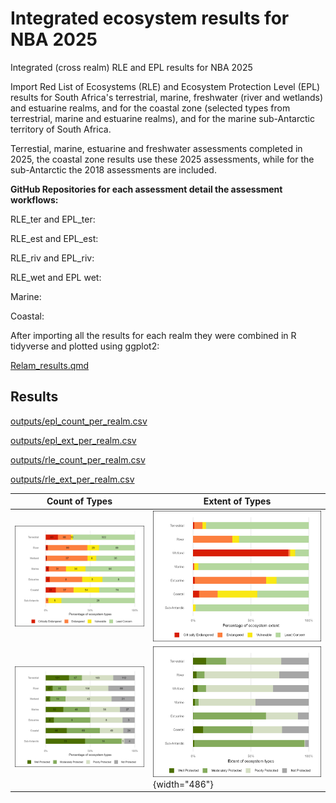 # Integrated ecosystem results for NBA 2025

Integrated (cross realm) RLE and EPL results for NBA 2025

Import Red List of Ecosystems (RLE) and Ecosystem Protection Level (EPL) results for South Africa's terrestrial, marine, freshwater (river and wetlands) and estuarine realms, and for the coastal zone (selected types from terrestrial, marine and estuarine realms), and for the marine sub-Antarctic territory of South Africa.

Terrestial, marine, estuarine and freshwater assessments completed in 2025, the coastal zone results use these 2025 assessments, while for the sub-Antarctic the 2018 assessments are included.

**GitHub Repositories for each assessment detail the assessment workflows:**

RLE_ter and EPL_ter:

RLE_est and EPL_est:

RLE_riv and EPL_riv:

RLE_wet and EPL wet:

Marine:

Coastal:

After importing all the results for each realm they were combined in R tidyverse and plotted using ggplot2:

[Relam_results.qmd](Relam_results.qmd)

## Results

[outputs/epl_count_per_realm.csv](outputs/epl_count_per_realm.csv)

[outputs/epl_ext_per_realm.csv](outputs/epl_ext_per_realm.csv)

[outputs/rle_count_per_realm.csv](outputs/rle_count_per_realm.csv)

[outputs/rle_ext_per_realm.csv](outputs/rle_ext_per_realm.csv)

| Count of Types | Extent of Types |
|------------------------------------|------------------------------------|
| ![](outputs/rle_count_plot.png) | ![](outputs/rle_ext_plot.png) |
| ![](outputs/epl_count_plot.png) | ![](outputs/epl_ext_plot.png){width="486"} |
